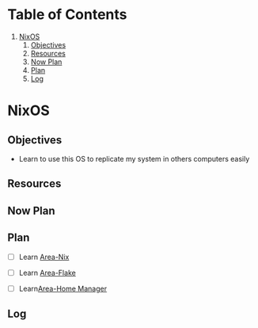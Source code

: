 
# Table of Contents

1.  [NixOS](#org213a1b4)
    1.  [Objectives](#org939fafa)
    2.  [Resources](#org639088c)
    3.  [Now Plan](#org8b4022b)
    4.  [Plan](#orgf8b388a)
    5.  [Log](#org4f5abb8)



<a id="org213a1b4"></a>

# NixOS


<a id="org939fafa"></a>

## Objectives

-   Learn to use this OS to replicate my system in others computers easily


<a id="org639088c"></a>

## Resources


<a id="org8b4022b"></a>

## Now Plan


<a id="orgf8b388a"></a>

## Plan

-   [ ] Learn [Area-Nix](20250115104731-area_nix.md)
-   [ ] Learn [Area-Flake](20250115105630-area_flake.md)
-   [ ] Learn[Area-Home Manager](20250115105728-area_home_manager.md)


<a id="org4f5abb8"></a>

## Log


